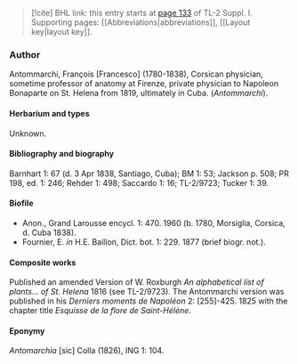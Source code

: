 > [!cite] BHL link: this entry starts at [page 133](https://www.biodiversitylibrary.org/item/103858#page/145/mode/1up) of TL-2 Suppl. I.
> Supporting pages: [[Abbreviations|abbreviations]], [[Layout key|layout key]].

### Author

Antommarchi, François \[Francesco\] (1780-1838), Corsican physician, sometime professor of anatomy at Firenze, private physician to Napoleon Bonaparte on St. Helena from 1819, ultimately in Cuba. (*Antommarchi*).

#### Herbarium and types

Unknown.

#### Bibliography and biography

Barnhart 1: 67 (d. 3 Apr 1838, Santiago, Cuba); BM 1: 53; Jackson p. 508; PR 198, ed. 1: 246; Rehder 1: 498; Saccardo 1: 16; TL-2/9723; Tucker 1: 39.

#### Biofile

- Anon., Grand Larousse encycl. 1: 470. 1960 (b. 1780, Morsiglia, Corsica, d. Cuba 1838).
- Fournier, E. *in* H.E. Baillon, Dict. bot. 1: 229. 1877 (brief biogr. not.).

#### Composite works

Published an amended Version of W. Roxburgh *An alphabetical list of* *plants... of St. Helena* 1816 (see TL-2/9723). The Antommarchi version was published in his *Derniers moments de Napoléon* 2: \[255\]-425. 1825 with the chapter title *Esquisse de la* *flore de Saint-Hélène*.

#### Eponymy

*Antomarchia* \[sic\] Colla (1826), ING 1: 104.

